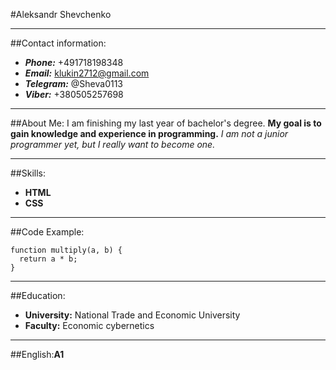#Aleksandr Shevchenko
***

##Contact information:
- ***Phone:*** +491718198348
- ***Email:*** klukin2712@gmail.com
- ***Telegram:*** @Sheva0113
- ***Viber:*** +380505257698
***

##About Me:
I am finishing my last year of bachelor's degree. **My goal is to gain knowledge and experience in programming.** *I am not a junior programmer yet,
but I really want to become one.*
***

##Skills:
- **HTML**
- **CSS**
***

##Code Example:
```
function multiply(a, b) {
  return a * b;
}
```
***

##Education:
- **University:** National Trade and Economic University
- **Faculty:** Economic cybernetics
***

##English:**A1**
